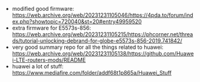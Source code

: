 - modified good firmware: https://web.archive.org/web/20231231105046/https://4pda.to/forum/index.php?showtopic=720040&st=20#entry49959520
- extra firmware for E5573s-856: https://web.archive.org/web/20231231105215/https://phcorner.net/threads/tutorial-unlocking-debrand-for-globe-e5573s-856-2019.741842/
- very good summary repo for all the things related to huawei: https://web.archive.org/web/20231231105138/https://github.com/Huawei-LTE-routers-mods/README
- huawei a lot of stuff: https://www.mediafire.com/folder/addf68t1p865a/Huawei_Stuff